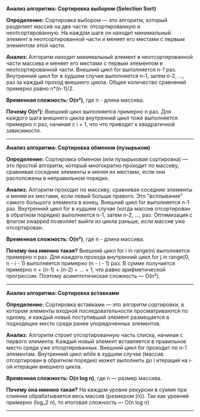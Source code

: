 **Анализ алгоритма: Сортировка выбором (Selection Sort)**
  
  **Определение:**
    Сортировка выбором — это алгоритм, который разделяет массив на две части: отсортированную и неотсортированную. На каждом шаге он находит минимальный элемент в неотсортированной части и     меняет его местами с первым элементом этой части.
  
  **Анализ:**
  Алгоритм находит минимальный элемент в неотсортированной части массива и меняет его местами с первым элементом в неотсортированной части.
Внешний цикл for выполняется n-1 раз.
Внутренний цикл for в худшем случае выполняется n-1, затем n-2, ..., раз за каждый проход внешнего цикла.
Общее количество сравнений примерно равно n*(n-1)/2.

  **Временная сложность: O(n²)**,  где n - длина массива.
  
  **Почему O(n²):** Внешний цикл выполняется примерно n раз. Для каждого шага внешнего цикла внутренний цикл тоже выполняется примерно n раз, начиная с i + 1, что что приводит к квадратичной зависимости.
  ______________________________________________________________________________________________________________________________________________________________________
**Анализ алгоритма: Сортировка обменом (пузырьком)**
  
  **Определение:**
    Сортировка обменом (или пузырьковая сортировка) — это простой алгоритм, который многократно проходит по массиву, сравнивая соседние элементы и меняя их местами, если они расположены в неправильном порядке.
  
  **Анализ:**
    Алгоритм проходит по массиву, сравнивая соседние элементы и меняя их местами, если левый больше правого. Это "всплывание" самого большого элемента в конец.
    Внешний цикл for выполняется n-1 раз.
    Внутренний цикл for в худшем случае (когда массив отсортирован в обратном порядке) выполняется n-1, затем n-2, ..., раз.
    Оптимизация с флагом swapped позволяет выйти из цикла раньше, если массив уже отсортирован.

  **Временная сложность: O(n²)**,  где n - длина массива.

  **Почему она именно такая?**
    Внешний цикл for i in range(n) выполняется примерно n раз.
    Для каждого прохода внутренний цикл for j in range(0, n - i - 1) выполняется примерно (n - i - 1) раз.
    В сумме получается примерно n + (n-1) + (n-2) + ... + 1, что равно арифметической прогрессии.
    Поэтому асимптотическая сложность — O(n²).
___________________________________________________________________________________________________________________________________________________________________________
**Анализ алгоритма: Сортировка вставками**

  **Определение:**
    Сортировка вставками — это алгоритм сортировки, в котором элементы входной последовательности просматриваются по одному, и каждый новый поступивший элемент размещается в подходящее место среди ранее упорядоченных элементов.

  **Анализ:**
      Алгоритм строит отсортированную часть списка, начиная с первого элемента. Каждый новый элемент вставляется в правильное место среди уже отсортированных.
Внешний цикл for проходит по n-1 элементам.
Внутренний цикл while в худшем случае (массив отсортирован в обратном порядке) может выполнить до i итераций на i-ой итерации внешнего цикла.

  **Временная сложность: O(n log n)**, где n — размер массива.

   **Почему она именно такая?**
     На каждом уровне рекурсии в сумме при слиянии обрабатывается весь массив (размером (n)).
Так как уровней примерно (log_2 n), то итоговая сложность — O(n log n)
_________________________________________________________________________________________________________________________________________________________________________________

  






























